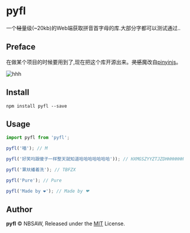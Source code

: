 # pyfl

一个~~轻~~量级(~20kb)的Web端获取拼音首字母的库.大部分字都可以测试通过..

## Preface

在做某个项目的时候要用到了,现在把这个库开源出来。~~灵感~~魔改自[pinyinjs](https://github.com/sxei/pinyinjs)。

![hhh](http://ordlnvdfx.bkt.clouddn.com/pyfl.png)

## Install

``` shell
npm install pyfl --save
```

## Usage

``` js
import pyfl from 'pyfl';

pyfl('喵'); // M

pyfl('好笑吗跟傻子一样整天就知道哈哈哈哈哈哈哈')); // HXMGSZYYZTJZDHHHHHHH

pyfl('罤夶繙着洗'); // TBFZX

pyfl('Pure'); // Pure

pyfl('Made by ❤'); // Made by ❤
```

## Author

**pyfl** © NBSAW, Released under the [MIT](https://github.com/Nbsaw/pyfl/blob/master/LICENSE) License.